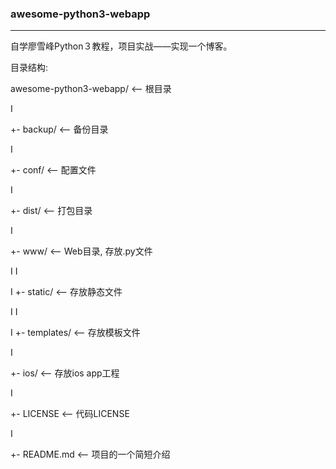### awesome-python3-webapp

---

自学廖雪峰Python３教程，项目实战——实现一个博客。

目录结构:

awesome-python3-webapp/  <-- 根目录

I

+- backup/               <-- 备份目录

I

+- conf/                 <-- 配置文件

I

+- dist/                 <-- 打包目录

I

+- www/                  <-- Web目录, 存放.py文件

I  I

I  +- static/            <-- 存放静态文件

I  I

I  +- templates/         <-- 存放模板文件

I

+- ios/                  <-- 存放ios app工程

I

+- LICENSE               <-- 代码LICENSE

I

+- README.md             <-- 项目的一个简短介绍

